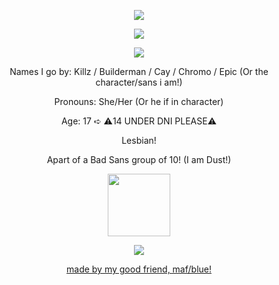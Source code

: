 <p align="center">
  <img src="https://64.media.tumblr.com/9961a204674f1c72e7af2725e336a066/fb1e3a3e2e7af7f4-f2/s640x960/589a7b0be0472a7c1eba1a4baa597477f7f3e175.pnj" />
</p>

<p align="center">
  <img src="https://64.media.tumblr.com/2df04c2091827b5e455adfc12d75f246/fb1e3a3e2e7af7f4-d7/s640x960/31b3e1a0399dd73be5575f521007ac209fc272b2.pnj" />
</p>


<p align="center">
  <img src="https://api.font-generator.com/preview/Mason/46/790000/none/Cay+%2F+Killz+%2F+Epic/e11750ddcdd27fd52b0e749f849c482e.png" />
</p>


<p align="center">
Names I go by: Killz / Builderman / Cay / Chromo / Epic (Or the character/sans i am!)

<p align="center">
Pronouns: She/Her (Or he if in character)

<p align="center">
Age: 17 ➪ ⚠︎︎14 UNDER DNI PLEASE⚠︎︎

<p align="center">
Lesbian!

<p align="center">
Apart of a Bad Sans group of 10! (I am Dust!)
</p>


<p align="center">
  <img src="https://i1.sndcdn.com/artworks-TUnyBqt7xPnWzF7N-zUqTgg-t500x500.jpg" width="100" />
</p>


<p align="center">
  <img src="https://64.media.tumblr.com/a96517729232fd1e21bbc911a3e428c5/fb1e3a3e2e7af7f4-e6/s640x960/cb7e53250c0cf878d623293603cf005d5894c661.pnj" />
</p>

<p align="center">
  <a href="https://github.com/MafiosoC00l" target="_blank">made by my good friend, maf/blue!</a>
</p>




<!--
**KillerEpic/KILLEREPIC** is a ✨ _special_ ✨ repository because its `README.md` (this file) appears on your GitHub profile.

Here are some ideas to get you started:

- 🔭 I’m currently working on ...
- 🌱 I’m currently learning ...
- 👯 I’m looking to collaborate on ...
- 🤔 I’m looking for help with ...
- 💬 Ask me about ...
- 📫 How to reach me: ...
- 😄 Pronouns: ...
- ⚡ Fun fact: ...
-->

